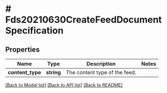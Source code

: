 # # Fds20210630CreateFeedDocumentSpecification

## Properties

Name | Type | Description | Notes
------------ | ------------- | ------------- | -------------
**content_type** | **string** | The content type of the feed. |

[[Back to Model list]](../../README.md#models) [[Back to API list]](../../README.md#endpoints) [[Back to README]](../../README.md)
